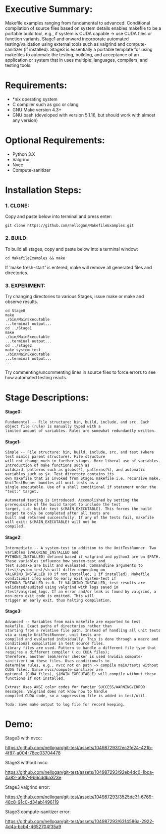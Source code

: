 # Executive Summary:
Makefile examples ranging from fundamental to advanced. Conditional compilation of source files based on system details 
enables makefile to be a portable build tool, e.g., if system is CUDA capable -> use CUDA files or function variants.
Stage1 and onward incorporate automated testing/validation using external tools such as valgrind and compute-sanitizer 
(if installed).  Stage3 is essentially a portable template for using makefiles to automate the testing, building, and 
acceptance of an application or system that in uses multiple: languages, compilers, and testing tools.


# Requirements:
- *nix operating system
- C compiler such as gcc or clang
- GNU Make version 4.3+
- GNU bash (developed with version 5.1.16, but should work with almost any version)


# Optional Requirements:
- Python 3.X
- Valgrind
- Nvcc
- Compute-sanitizer


# Installation Steps:
### 1.  CLONE:
Copy and paste below into terminal and press enter:

    git clone https://github.com/nellogan/MakefileExamples.git


### 2.  BUILD:
To build all stages, copy and paste below into a terminal window:

    cd MakefileExamples && make

If 'make fresh-start' is entered, make will remove all generated files and directories.


### 3. EXPERIMENT:
Try changing directories to various Stages, issue make or make <target> and observe results.

    cd Stage0 
    make
    ./bin/MainExecutable
    ...terminal output...
    cd ../Stage1
    make
    ./bin/MainExecutable
    ...terminal output...
    cd ../Stage2
    make system-test
    ./bin/MainExecutable
    ...terminal output...
    ...

Try commenting/uncommenting lines in source files to force errors to see how automated testing reacts.


# Stage Descriptions:
#### Stage0:
    Fundamental -- File structure: bin, build, include, and src. Each object file (rule) is manually typed with a 
    limited amount of variables. Rules are somewhat redundantly written.

#### Stage1:
    Simple -- File structure: bin, build, include, src, and test (where test mimics parent structure). File structure 
    will not change much in further stages. More liberal use of variables. Introduction of make functions such as 
    wildcard, patterns such as globs(*), patterns(%), and automatic variables such as $<. Test directory contains its 
    own makefile that is invoked from Stage1 makefile i.e. recursive make. UnitTestRunner bundles all unit tests as a 
    single executable. Use of a shell conditional if statement under the "test:" target.
    
    Automated testing is introduced. Accomplished by setting the prerequisite of the build target to include the test 
    target, i.e. build: test $(MAIN_EXECUTABLE). This forces the build target to only be completed after all tests are 
    built and returned successfully. If any of the tests fail, makefile will exit: $(MAIN_EXECUTABLE) will not be 
    compiled. 

#### Stage2:
    Intermediate -- A system-test in addition to the UnitTestRunner. Two variables (VALGRIND_INSTALLED and 
    PYTHON3_INSTALLED) defined based if valgrind and python3 are on $PATH. These variables influence how system-test and 
    test submake are built and evaluated. Commandline arguments to /test/system-test/sh will differ depending on 
    VALGRIND_INSTALLED (0 if not installed, 1 if installed). Makefile conditional ifeq used to early exit system-test if 
    PYTHON3_INSTALLED is 0. If VALGRIND_INSTALLED, test results are validated/audited using valgrind with logs saved in 
    /test/valgrind_logs. If an error and/or leak is found by valgrind, a non-zero exit code is emitted. This will 
    trigger an early exit, thus halting compilation.

#### Stage3:
    Advanced -- Variables from main makefile are exported to test makefile. Exact paths of directories rather than 
    starting from a relative file path. Instead of handling all unit tests via a single UnitTestRunner, unit tests are 
    compiled and evaluated individually. This is done through a macro and conditional compilation in test source files. 
    Library files are used. Pattern to handle a different file type that requires a different compiler (.cu CUDA files); 
    therefore, another leak/error checker is used (nvidia compute-sanitizer) on these files. Uses conditionals to
    determine rules, e.g., nvcc not on path -> compile main/tests without CUDA files. Since nvcc/compute-sanitizer are 
    optional (CUDA files), $(MAIN_EXECUTABLE) will compile without these functions if not installed.
    
    Extras: Uses ANSI color codes for fancier SUCCESS/WARNING/ERROR messages. Valgrind does not know how to handle 
    compiled CUDA code, so a suppression file is added in test/util.
    
    Todo: Save make output to log file for record keeping.


# Demo:

Stage3 with nvcc:

https://github.com/nellogan/git-test/assets/104987293/2ec2fe24-421b-4f87-a004-78ec03704478

Stage3 without nvcc:

https://github.com/nellogan/git-test/assets/104987293/92eb4dc0-1bca-4a82-a097-9b6cddba373e

Stage3 valgrind error:

https://github.com/nellogan/git-test/assets/104987293/3525dc3f-6769-48c8-91c0-d34ab1496119

Stage3 compute-sanitizer error:

https://github.com/nellogan/git-test/assets/104987293/6314586a-2922-4d4a-bcb4-4652704f35a9
